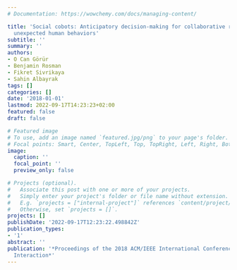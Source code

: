 ```yaml
---
# Documentation: https://wowchemy.com/docs/managing-content/

title: 'Social cobots: Anticipatory decision-making for collaborative robots incorporating
  unexpected human behaviors'
subtitle: ''
summary: ''
authors:
- O Can Görür
- Benjamin Rosman
- Fikret Sivrikaya
- Sahin Albayrak
tags: []
categories: []
date: '2018-01-01'
lastmod: 2022-09-17T14:23:23+02:00
featured: false
draft: false

# Featured image
# To use, add an image named `featured.jpg/png` to your page's folder.
# Focal points: Smart, Center, TopLeft, Top, TopRight, Left, Right, BottomLeft, Bottom, BottomRight.
image:
  caption: ''
  focal_point: ''
  preview_only: false

# Projects (optional).
#   Associate this post with one or more of your projects.
#   Simply enter your project's folder or file name without extension.
#   E.g. `projects = ["internal-project"]` references `content/project/deep-learning/index.md`.
#   Otherwise, set `projects = []`.
projects: []
publishDate: '2022-09-17T12:23:22.498842Z'
publication_types:
- '1'
abstract: ''
publication: '*Proceedings of the 2018 ACM/IEEE International Conference on Human-Robot
  Interaction*'
---
```


